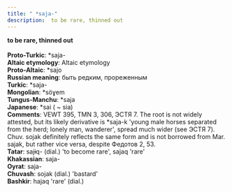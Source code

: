 ```yaml
---
title: " *saja-"
description:  to be rare, thinned out
---
```

<p data-pagefind-weight="0.5">
<strong> to be rare, thinned out</strong><br><br>
<strong>Proto-Turkic</strong>:  *saja-<br>
<strong>Altaic etymology</strong>:  Altaic etymology<br>
<strong> Proto-Altaic</strong>:  *sajo<br>
<strong>Russian meaning</strong>:  быть редким, прореженным<br>
<strong>Turkic</strong>:  *saja-<br>
<strong>Mongolian</strong>:  *söɣem<br>
<strong>Tungus-Manchu</strong>:  *saja<br>
<strong>Japanese</strong>:  *sai ( ~ sia)<br>
<strong>Comments</strong>:  VEWT 395, TMN 3, 306, ЭСТЯ 7. The root is not widely attested, but its likely derivative is *saja-k 'young male horses separated from the herd; lonely man, wanderer', spread much wider (see ЭСТЯ 7). Chuv. sojak definitely reflects the same form and is not borrowed from Mar. sajak, but rather vice versa, despite Федотов 2, 53.<br>
<strong>Tatar</strong>:  sajɨq- (dial.) 'to become rare', sajaq 'rare'<br>
<strong>Khakassian</strong>:  saja-<br>
<strong>Oyrat</strong>:  saja-<br>
<strong>Chuvash</strong>:  sojak (dial.) 'bastard'<br>
<strong>Bashkir</strong>:  hajaq 'rare' (dial.)<br>

</p>
